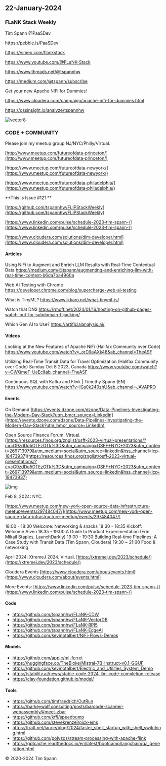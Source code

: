 ## 22-January-2024



### FLaNK Stack Weekly


Tim Spann @PaaSDev

https://pebble.is/PaaSDev

https://vimeo.com/flankstack

https://www.youtube.com/@FLaNK-Stack

https://www.threads.net/@tspannhw

https://medium.com/@tspann/subscribe

Get your new Apache NiFi for Dummies!

https://www.cloudera.com/campaign/apache-nifi-for-dummies.html

https://ossinsight.io/analyze/tspannhw

![vector8](https://github.com/tspannhw/FLiPStackWeekly/assets/18673814/682a1cb9-8329-401f-932a-a7ed01110210)


### CODE + COMMUNITY

Please join my meetup group NJ/NYC/Philly/Virtual. 

[http://www.meetup.com/futureofdata-princeton/](http://www.meetup.com/futureofdata-princeton/)

[https://www.meetup.com/futureofdata-newyork/](https://www.meetup.com/futureofdata-newyork/)

[https://www.meetup.com/futureofdata-philadelphia/](https://www.meetup.com/futureofdata-philadelphia/)


**This is Issue #121 **



[https://github.com/tspannhw/FLiPStackWeekly](https://github.com/tspannhw/FLiPStackWeekly)

[https://www.linkedin.com/pulse/schedule-2023-tim-spann-/](https://www.linkedin.com/pulse/schedule-2023-tim-spann-/)

[https://www.cloudera.com/solutions/dim-developer.html](https://www.cloudera.com/solutions/dim-developer.html)




#### Articles

Using NiFi to Augment and Enrich LLM Results with Real-Time Contextual Data
https://medium.com/@tspann/augmenting-and-enriching-llm-with-real-time-context-b6da7ba4960a

Web AI Testing with Chrome
https://developer.chrome.com/blog/supercharge-web-ai-testing

What is TinyML?
https://www.ikkaro.net/what-tinyml-is/

Watch that DNS
https://rmoff.net/2024/01/16/hosting-on-github-pages-watch-out-for-subdomain-hijacking/

Which Gen AI to Use?
https://artificialanalysis.ai/

#### Videos

Looking at the New Features of Apache NiFi (Halifax Community over Code)
https://www.youtube.com/watch?v=_orD9aAXk48&ab_channel=TheASF

Utilizing Real-Time Transit Data for Travel Optimization (Halifax Community over Code)
Sunday Oct 8 2023, Canada
https://www.youtube.com/watch?v=OWQmeF-UeEc&ab_channel=TheASF

Continuous SQL with Kafka and Flink | Timothy Spann (EN)
https://www.youtube.com/watch?v=IGs0k240zhU&ab_channel=JAVAPRO



#### Events

On Demand
[https://events.dzone.com/dzone/Data-Pipelines-Investigating-the-Modern-Day-Stack?utm_bmcr_source=LinkedIn](https://events.dzone.com/dzone/Data-Pipelines-Investigating-the-Modern-Day-Stack?utm_bmcr_source=LinkedIn)

Open Source Finance Forum.  Virtual.
[https://resources.finos.org/znglist/osff-2023-virtual-presentations/?c=cG9zdDo5OTEzOTk%3D&utm_campaign=OSFF+NYC+2023&utm_content=269713979&utm_medium=social&utm_source=linkedin&hss_channel=lcp-18473937](https://resources.finos.org/znglist/osff-2023-virtual-presentations/?c=cG9zdDo5OTEzOTk%3D&utm_campaign=OSFF+NYC+2023&utm_content=269713979&utm_medium=social&utm_source=linkedin&hss_channel=lcp-18473937)

![img](https://media.licdn.com/dms/image/D4E22AQFBasCuZrsnJg/feedshare-shrink_800/0/1702310406179?e=1704931200&v=beta&t=4w-KHZHp074hHIypUEyDUkqUGu9nWXAeGRNPnFyNUUg)

Feb 8, 2024:  NYC.

[https://www.meetup.com/new-york-open-source-data-infrastructure-meetup/events/297484047/](https://www.meetup.com/new-york-open-source-data-infrastructure-meetup/events/297484047/)   

18:00 - 18:30 Welcome: Networking & snacks
18:30 - 18:35 Kickoff: Welcome Aiven
18:35 - 19:00 A Guide to Product Experimentation (Erin Mikail Staples, LaunchDarkly)
19:00 - 19:30 Building Real-time Pipelines: A Case Study with Transit Data (Tim Spann, Cloudera)
19:30 ~ 21:00 Food & networking 


April 2024: XtremeJ 2024. Virtual.
[https://xtremej.dev/2023/schedule/](https://xtremej.dev/2023/schedule/)


Cloudera Events
[https://www.cloudera.com/about/events.html](https://www.cloudera.com/about/events.html)

More Events:
[https://www.linkedin.com/pulse/schedule-2023-tim-spann-/](https://www.linkedin.com/pulse/schedule-2023-tim-spann-/)


#### Code

* https://github.com/tspannhw/FLaNK-CDW
* https://github.com/tspannhw/FLaNK-VectorDB
* https://github.com/tspannhw/FLaNK-RPI5
* https://github.com/tspannhw/FLaNK-EdgeAI
* https://github.com/kevinbtalbert/NiFi-Flows-Demos
  
#### Models

* https://github.com/apple/ml-ferret
* https://huggingface.co/TheBloke/Mistral-7B-Instruct-v0.1-GGUF
* https://github.com/kevinbtalbert/Electric_and_Utilities_System_Demo
* https://stability.ai/news/stable-code-2024-llm-code-completion-release
* https://clay-foundation.github.io/model/

  
#### Tools

* https://github.com/timfraedrich/OutRun
* https://barkeywolf.consulting/posts/barcode-scanner-webassembly/#meet-zbar
* https://github.com/kffl/speedbump
* https://github.com/stevekrenzel/pick-ems
* https://tratt.net/laurie/blog/2024/faster_shell_startup_with_shell_switching.html
* https://github.com/polyzos/stream-processing-with-apache-flink
* https://gptcache.readthedocs.io/en/latest/bootcamp/langchain/qa_generation.html

&copy; 2020-2024 Tim Spann
